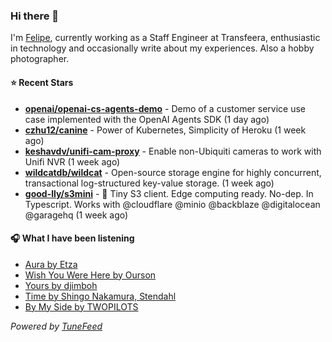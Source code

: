 ### Hi there 👋

I'm [Felipe](https://felipevm.com), currently working as a Staff Engineer at Transfeera, enthusiastic in technology and occasionally write about my experiences. Also a hobby photographer.

#### ⭐ Recent Stars
- **[openai/openai-cs-agents-demo](https://github.com/openai/openai-cs-agents-demo)** - Demo of a customer service use case implemented with the OpenAI Agents SDK (1 day ago)
- **[czhu12/canine](https://github.com/czhu12/canine)** - Power of Kubernetes, Simplicity of Heroku (1 week ago)
- **[keshavdv/unifi-cam-proxy](https://github.com/keshavdv/unifi-cam-proxy)** - Enable non-Ubiquiti cameras to work with Unifi NVR (1 week ago)
- **[wildcatdb/wildcat](https://github.com/wildcatdb/wildcat)** - Open-source storage engine for highly concurrent, transactional log-structured key-value storage. (1 week ago)
- **[good-lly/s3mini](https://github.com/good-lly/s3mini)** - 👶 Tiny S3 client. Edge computing ready. No-dep. In Typescript. Works with @cloudflare @minio @backblaze @digitalocean @garagehq (1 week ago)

#### 🎧 What I have been listening
- [Aura by Etza](https://open.spotify.com/track/2Z50RqRrrHVncxJxo9R1qN)
- [Wish You Were Here by Ourson](https://open.spotify.com/track/1wrR8jLtLyqnzhJQmpWOKu)
- [Yours by djimboh](https://open.spotify.com/track/4py97jkt3UjrYu73lPzvIS)
- [Time by Shingo Nakamura, Stendahl](https://open.spotify.com/track/0Udei2RHAC8Ocg1k0OA10L)
- [By My Side by TWOPILOTS](https://open.spotify.com/track/49Qmjs7GYOybza7EZkmrBq)

_Powered by [TuneFeed](https://tunefeed.app?ref=github.com)_
